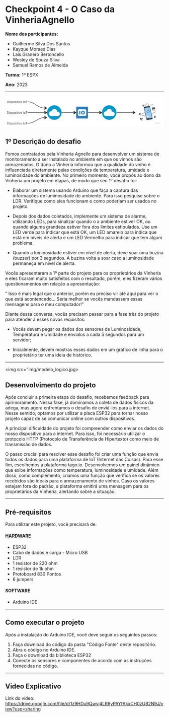 

# Checkpoint 4 - O Caso da VinheriaAgnello

**Nome dos participantes:**

- Guilherme Silva Dos Santos
- Kayque Moraes Dias
- Laís Granero Bertoncello
- Wesley de Souza Silva
- Samuel Ramos de Almeida

**Turma:** 1º ESPX

**Ano:** 2023
___

<img src="img/Arquitetura de rede(simlificada).jpg">

## 1º Descrição do desafio

Fomos contratados pela Vinheria Agnello para desenvolver um sistema de monitoramento a ser instalado no ambiente em que os vinhos são armazenados. O dono a Vinheria informou que a qualidade do vinho é influenciada diretamente pelas condições de temperatura, umidade e luminosidade do ambiente. No primeiro momento, você propôs ao dono da Vinheria um projeto em etapas, de modo que seu 1° desafio foi:

   - Elaborar um sistema usando Arduino que faça a captura das informações de luminosidade do ambiente. Para isso pesquise sobre o LDR. Verifique como eles funcionam e como poderiam ser usados no projeto.

   - Depois dos dados coletados, implemente um sistema de alarme, utilizando LEDs, para sinalizar quando o a ambiente estiver OK, ou quando alguma grandeza estiver fora dos limites estipulados. Use um LED verde para indicar que está OK, um LED amarelo para indica que está em níveis de alerta e um LED Vermelho para indicar que tem algum problema.

   - Quando a luminosidade estiver em nível de alerta, deve soar uma buzina (buzzer) por 3 segundos. A buzina volta a soar caso a luminosidade permaneça em nível de alerta.

Vocês apresentaram a 1º parte do projeto para os proprietários da Vinheria e eles ficaram
muito satisfeitos com o resultado, porém, eles fizeram vários questionamentos em relação a
apresentação:

“ Isso é mais legal que o anterior, porém eu preciso vir até aqui para ver o que está acontencedo...
Seria melhor se vocês mandassem essas mensagens para o meu computador!”

Diante dessa conversa, vocês precisam passar para a fase três do projeto para atender a esses
novos requisitos:

- Vocês devem pegar os dados dos sensores de Luminosidade, Temperatura e Umidade e envialos a cada 5 segundos para um servidor;

- Inicialmente, devem mostras esses dados em um gráfico de linha para o proprietário ter uma
ideia de histórico.


___

<img src="img/modelo_logico.jpg>

## Desenvolvimento do projeto

Após concluir a primeira etapa do desafio, recebemos feedback para aprimoramento. Nessa fase, já dominamos a coleta de dados físicos da adega, mas agora enfrentamos o desafio de enviá-los para a internet. Nesse sentido, optamos por utilizar a placa ESP32 para tornar nosso projeto capaz de se comunicar online com outros dispositivos.

A principal dificuldade do projeto foi compreender como enviar os dados do nosso dispositivo para a internet. Para isso, foi necessário utilizar o protocolo HTTP (Protocolo de Transferência de Hipertexto) como meio de transmissão de dados.

O passo crucial para resolver esse desafio foi criar uma função que envia todos os dados para uma plataforma de IoT (Internet das Coisas). Para esse fim, escolhemos a plataforma tago.io. Desenvolvemos um painel dinâmico que exibe informações como temperatura, luminosidade e umidade. Além disso, como complemento, criamos uma função que verifica se os valores recebidos são ideais para o armazenamento de vinhos. Caso os valores estejam fora do padrão, a plataforma emitirá uma mensagem para os proprietários da Vinheria, alertando sobre a situação.

___
   
## Pré-requisitos

Para utilizar este projeto, você precisará de:

   #### HARDWARE  

   - ESP32
   - Cabo de dados e carga - Micro USB
   - LDR 
   - 1 resistor de 220 ohm
   - 1 resistor de 1k ohm
   - Protoboard 830 Pontos
   - 6 jumpers

   #### SOFTWARE 

   - Arduino IDE

   
___
## Como executar o projeto

Após a instalação do Arduíno IDE, você deve seguir os seguintes passos:

1. Faça download do código da pasta "Código Fonte" deste repositório.
2. Abra o código no Arduino IDE.
4. Faça o download da biblioteca ESP32
3. Conecte os sensores e componentes de acordo com as instruções fornecidas no código.

____

## Video Explicativo
Link do vídeo: https://drive.google.com/file/d/1z9HDu9Qwvj4LR8yPAYfAkxCH0zUB2N9J/view?usp=sharing

